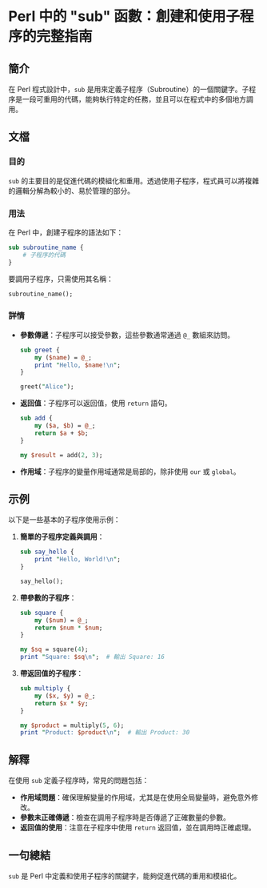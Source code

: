 <!--
Meta Description: # Perl 中的 "sub" 函數：創建和使用子程序的完整指南 ## 簡介 在 Perl 程式設計中，`sub` 是用來定義子程序（Subroutine）的一個關鍵字。子程序是一段可重用的代碼，能夠執行特定的任務，並且可以在程式中的多個地方調用。 ## 文檔 ### 目的 `sub` 的主要目的是...
Meta Keywords: perl, sub, return, print, square
-->

# Perl 中的 "sub" 函數：創建和使用子程序的完整指南

## 簡介
在 Perl 程式設計中，`sub` 是用來定義子程序（Subroutine）的一個關鍵字。子程序是一段可重用的代碼，能夠執行特定的任務，並且可以在程式中的多個地方調用。

## 文檔
### 目的
`sub` 的主要目的是促進代碼的模組化和重用。透過使用子程序，程式員可以將複雜的邏輯分解為較小的、易於管理的部分。

### 用法
在 Perl 中，創建子程序的語法如下：

```perl
sub subroutine_name {
    # 子程序的代碼
}
```

要調用子程序，只需使用其名稱：

```perl
subroutine_name();
```

### 詳情
- **參數傳遞**：子程序可以接受參數，這些參數通常通過 `@_` 數組來訪問。
  
  ```perl
  sub greet {
      my ($name) = @_;
      print "Hello, $name!\n";
  }
  
  greet("Alice");
  ```

- **返回值**：子程序可以返回值，使用 `return` 語句。

  ```perl
  sub add {
      my ($a, $b) = @_;
      return $a + $b;
  }
  
  my $result = add(2, 3);
  ```

- **作用域**：子程序的變量作用域通常是局部的，除非使用 `our` 或 `global`。

## 示例
以下是一些基本的子程序使用示例：

1. **簡單的子程序定義與調用**：

    ```perl
    sub say_hello {
        print "Hello, World!\n";
    }

    say_hello();
    ```

2. **帶參數的子程序**：

    ```perl
    sub square {
        my ($num) = @_;
        return $num * $num;
    }

    my $sq = square(4);
    print "Square: $sq\n";  # 輸出 Square: 16
    ```

3. **帶返回值的子程序**：

    ```perl
    sub multiply {
        my ($x, $y) = @_;
        return $x * $y;
    }

    my $product = multiply(5, 6);
    print "Product: $product\n";  # 輸出 Product: 30
    ```

## 解釋
在使用 `sub` 定義子程序時，常見的問題包括：

- **作用域問題**：確保理解變量的作用域，尤其是在使用全局變量時，避免意外修改。
- **參數未正確傳遞**：檢查在調用子程序時是否傳遞了正確數量的參數。
- **返回值的使用**：注意在子程序中使用 `return` 返回值，並在調用時正確處理。

## 一句總結
`sub` 是 Perl 中定義和使用子程序的關鍵字，能夠促進代碼的重用和模組化。